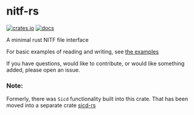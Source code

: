 # nitf-rs

[![crates.io](https://img.shields.io/crates/v/nitf-rs)](https://crates.io/crates/nitf-rs)
[![docs](https://img.shields.io/docsrs/nitf-rs)](https://docs.rs/nitf-rs/latest/nitf_rs/)

A minimal rust NITF file interface

For basic examples of reading and writing, see [the examples](https://github.com/holmesv3/nitf-rs/tree/main/examples)

If you have questions, would like to contribute, or would like something added, please open an issue.

### Note: 
Formerly, there was `Sicd` functionality built into this crate. That has been moved into a separate crate [sicd-rs](https://github.com/holmesv3/sicd-rs)

